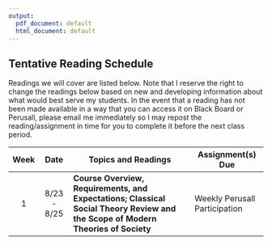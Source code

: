 ```yaml
---
output:
  pdf_document: default
  html_document: default
---
```

## Tentative Reading Schedule

Readings we will cover are listed below. Note that I reserve the right to change the readings below based on new and developing information about what would best serve my students.  In the event that a reading has not been made available in a way that you can access it on Black Board or Perusall, please email me immediately so I may repost the reading/assignment in time for you to complete it before the next class period.

| **Week**| **Date**      | **Topics and Readings**                                      | **Assignment(s) Due**                         |
|:-----:|:---------------:|--------------------------------------------------------------|-----------------------------------------------|
|     1 |  8/23 - 8/25    | **Course Overview, Requirements, and Expectations; Classical Social Theory Review and the Scope of Modern Theories of Society**  | Weekly Perusall Participation |


